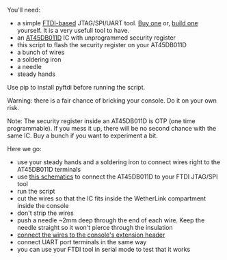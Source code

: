 
You'll need:
 - a simple [FTDI-based](https://en.wikipedia.org/wiki/FTDI) JTAG/SPI/UART tool. [Buy one](https://www.ebay.com/itm/FT2232-USB-DIP-module-for-FTDI-FT2232D-dual-UART-FIFO-JTAG-SPI-/162159976456) or, [build one](assets/ftditool.jpg) yourself. It is a very usefull tool to have.
 - an [AT45DB011D](https://www.aliexpress.com/item/New-IC-45DB011D-AT45DB011D-SSH-B-AT45DB011D-SSH-AT45DB011D-ATMEL-SOP8/2040210560.html) IC with unprogrammed security register
 - this script to flash the security register on your AT45DB011D
 - a bunch of wires
 - a soldering iron
 - a needle
 - steady hands

Use pip to install pyftdi before running the script.

Warning: there is a fair chance of bricking your console. Do it on your own risk. 

Note: The security register inside an AT45DB011D is OTP (one time programmable). 
If you mess it up, there will be no second chance with the same IC. Buy a bunch if you want to experiment a bit.

Here we go:
 - use your steady hands and a soldering iron to connect wires right to the AT45DB011D terminals
 - use [this schematics](assets/programmer.png) to connect the AT45DB011D to your FTDI JTAG/SPI tool
 - run the script
 - cut the wires so that the IC fits inside the WetherLink compartment inside the console
 - don't strip the wires
 - push a needle ~2mm deep through the end of each wire. Keep the needle straight so it won't pierce through the insulation
 - [connect the wires to the console's extension header](assets/maharaika.jpg)
 - connect UART port terminals in the same way
 - you can use your FTDI tool in serial mode to test that it works
